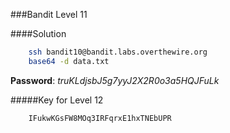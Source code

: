 ###Bandit Level 11

####Solution
```bash
	ssh bandit10@bandit.labs.overthewire.org
	base64 -d data.txt
```
**Password**: *truKLdjsbJ5g7yyJ2X2R0o3a5HQJFuLk*


#####Key for Level 12
```
	IFukwKGsFW8MOq3IRFqrxE1hxTNEbUPR
```
